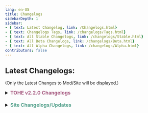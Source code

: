 ```yaml
---
lang: en-US
title: Changelogs
sidebarDepth: 1
sidebar:
- { text: Latest Changelog, link: /Changelogs.html}
- { text: Changelogs Tags, link: /changelogs/Tags.html}
- { text: All Stable Changelogs, link: /changelogs/Stable.html}
- { text: All Beta Changelogs, link: /changelogs/Beta.html}
- { text: All Alpha Changelogs, link: /changelogs/Alpha.html}
contributors: false
---
```


## <font size=5em><b>Latest Changelogs:</b></font><br>
(Only the Latest Changes to Mod/Site will be displayed.)

<font size=3em>
<details>
<summary><b><font color=#a65a80>TOHE v2.2.0 Changelogs</font></b></summary>

<b><font color=#cf4e8f>v2.2.0 Stable Release</font></b>
Doesn't matter mod broke ill update this when the anticheat change fixes are implemented probably
</details>
<br>
<details>
<summary><b><font color=#5ea692>Site Changelogs/Updates</font></b></summary>

* By [**Pyro**](https://sites.google.com/view/notpyro404)<br>
\+ <font color=green><b>NEW</b></font>: Overhauled Mod.md (Gamemodes are now dropdown menus + their settings, rather than a big text mess.<br>
\+ <font color=green><b>NEW</b></font>: Secondary Roles/Hidden Roles are now under Secondary folders. Secondary is for roles that only appear if one role is enabled. (You can't see Famine without Baker, or Evil Mini without Mini) Hidden Roles technically fall under that ruling. (You can't see Bard without Arrogance, or Requiter without Knight)<br>
= <font color=#ece218><b>NOTICE</b></font>: If there are any other issues, or you simply have feedback, open a forum in `#website-feedback`! Thank you!<br>
</details>
</font>